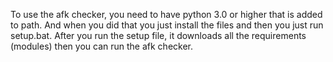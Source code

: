 To use the afk checker, you need to have python 3.0 or higher that is added to path.
And when you did that you just install the files and then you just run setup.bat.
After you run the setup file, it downloads all the requirements (modules) then you can run the afk checker.

